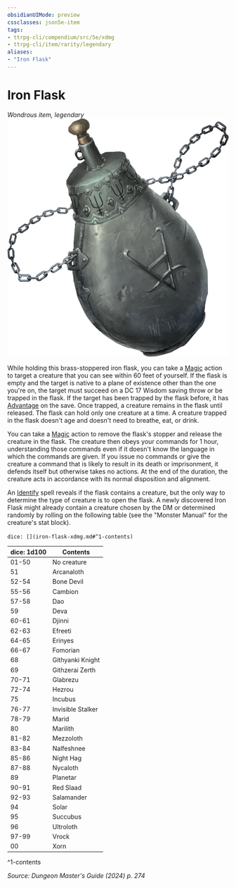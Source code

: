 ```yaml
---
obsidianUIMode: preview
cssclasses: json5e-item
tags:
- ttrpg-cli/compendium/src/5e/xdmg
- ttrpg-cli/item/rarity/legendary
aliases: 
- "Iron Flask"
---
```

# Iron Flask
*Wondrous item, legendary*  
![](Misc%20Files/CLI/compendium/items/img/iron-flask.webp#right)


While holding this brass-stoppered iron flask, you can take a [Magic](Misc%20Files/CLI/rules/actions.md#Magic) action to target a creature that you can see within 60 feet of yourself. If the flask is empty and the target is native to a plane of existence other than the one you're on, the target must succeed on a DC 17 Wisdom saving throw or be trapped in the flask. If the target has been trapped by the flask before, it has [Advantage](Misc%20Files/CLI/rules/variant-rules/advantage-xphb.md) on the save. Once trapped, a creature remains in the flask until released. The flask can hold only one creature at a time. A creature trapped in the flask doesn't age and doesn't need to breathe, eat, or drink.

You can take a [Magic](Misc%20Files/CLI/rules/actions.md#Magic) action to remove the flask's stopper and release the creature in the flask. The creature then obeys your commands for 1 hour, understanding those commands even if it doesn't know the language in which the commands are given. If you issue no commands or give the creature a command that is likely to result in its death or imprisonment, it defends itself but otherwise takes no actions. At the end of the duration, the creature acts in accordance with its normal disposition and alignment.

An [Identify](Misc%20Files/CLI/compendium/spells/identify-xphb.md) spell reveals if the flask contains a creature, but the only way to determine the type of creature is to open the flask. A newly discovered Iron Flask might already contain a creature chosen by the DM or determined randomly by rolling on the following table (see the "Monster Manual" for the creature's stat block).

`dice: [](iron-flask-xdmg.md#^1-contents)`

| dice: 1d100 | Contents |
|-------------|----------|
| 01-50 | No creature |
| 51 | Arcanaloth |
| 52-54 | Bone Devil |
| 55-56 | Cambion |
| 57-58 | Dao |
| 59 | Deva |
| 60-61 | Djinni |
| 62-63 | Efreeti |
| 64-65 | Erinyes |
| 66-67 | Fomorian |
| 68 | Githyanki Knight |
| 69 | Githzerai Zerth |
| 70-71 | Glabrezu |
| 72-74 | Hezrou |
| 75 | Incubus |
| 76-77 | Invisible Stalker |
| 78-79 | Marid |
| 80 | Marilith |
| 81-82 | Mezzoloth |
| 83-84 | Nalfeshnee |
| 85-86 | Night Hag |
| 87-88 | Nycaloth |
| 89 | Planetar |
| 90-91 | Red Slaad |
| 92-93 | Salamander |
| 94 | Solar |
| 95 | Succubus |
| 96 | Ultroloth |
| 97-99 | Vrock |
| 00 | Xorn |
^1-contents

*Source: Dungeon Master's Guide (2024) p. 274*